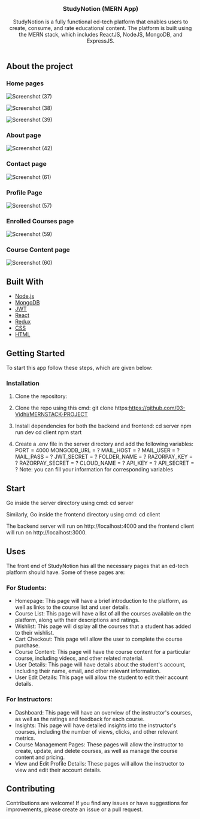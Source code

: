 <br/>
<p align="center">
  <h3 align="center"> StudyNotion (MERN App)
</h3>

  <p align="center">
   StudyNotion is a fully functional ed-tech platform that enables users to create, consume, and rate educational content. The platform is built using the MERN stack, which includes ReactJS, NodeJS, MongoDB, and ExpressJS.
    <br/>
    <br/>
  </p>
</p>

## About the project
### Home pages
![Screenshot (37)](https://github.com/03-Vidhi/MERNSTACK-PROJECT/assets/121597033/f1f675bd-cdb4-4177-9a99-06e18694fb1d)

![Screenshot (38)](https://github.com/03-Vidhi/MERNSTACK-PROJECT/assets/121597033/686a845b-55f0-4557-b789-662babcbc61d)

![Screenshot (39)](https://github.com/03-Vidhi/MERNSTACK-PROJECT/assets/121597033/bf328afe-6f34-4185-956f-01ccb0aac307)

### About page
![Screenshot (42)](https://github.com/03-Vidhi/MERNSTACK-PROJECT/assets/121597033/475ff42c-6e8c-400e-a57e-576a8f7d5e0a)

### Contact page
![Screenshot (61)](https://github.com/03-Vidhi/MERNSTACK-PROJECT/assets/121597033/f5c42364-5383-4255-80f0-45dbc4db224d)

### Profile Page
![Screenshot (57)](https://github.com/03-Vidhi/MERNSTACK-PROJECT/assets/121597033/18f390ac-1dcc-42de-9956-df4a106536af)

### Enrolled Courses page
![Screenshot (59)](https://github.com/03-Vidhi/MERNSTACK-PROJECT/assets/121597033/e985a5dd-f4e9-4b2f-a165-d7374cec2acc)

### Course Content page
![Screenshot (60)](https://github.com/03-Vidhi/MERNSTACK-PROJECT/assets/121597033/fbc75005-e3e1-4b33-88ae-acc34799e6db)

## Built With

* [Node.js]()
* [MongoDB]()
* [JWT]()
* [React]()
* [Redux]()
* [CSS]()
* [HTML]()
  
## Getting Started

To start this app follow these steps, which are given below:

### Installation

1. Clone the repository:
2. Clone the repo using this cmd:
git clone https:https://github.com/03-Vidhi/MERNSTACK-PROJECT

3. Install dependencies for both the backend and frontend:
cd server
    npm run dev
cd client
    npm start


4. Create a .env file in the server directory and add the following variables:
PORT = 4000
MONGODB_URL = ?
MAIL_HOST = ?
MAIL_USER = ?
MAIL_PASS = ?
JWT_SECRET = ?
FOLDER_NAME = ?
RAZORPAY_KEY = ?
RAZORPAY_SECRET = ?
CLOUD_NAME = ?
API_KEY = ?
API_SECRET = ?
Note: you can fill your information for corresponding variables

## Start 

Go inside the server directory using cmd:
cd server

Similarly, 
Go inside the frontend directory using cmd:
cd client

The backend server will run on http://localhost:4000 and the frontend client will run on http://localhost:3000.

## Uses
The front end of StudyNotion has all the necessary pages that an ed-tech platform should
have. Some of these pages are:

### For Students:
* Homepage: This page will have a brief introduction to the platform, as well as links
to the course list and user details.
* Course List: This page will have a list of all the courses available on the platform,
along with their descriptions and ratings.
* Wishlist: This page will display all the courses that a student has added to their
wishlist.
* Cart Checkout: This page will allow the user to complete the course purchase.
* Course Content: This page will have the course content for a particular course,
including videos, and other related material.
* User Details: This page will have details about the student's account, including
their name, email, and other relevant information.
* User Edit Details: This page will allow the student to edit their account details.


### For Instructors:
* Dashboard: This page will have an overview of the instructor's courses, as well as
the ratings and feedback for each course.
* Insights: This page will have detailed insights into the instructor's courses,
including the number of views, clicks, and other relevant metrics.
* Course Management Pages: These pages will allow the instructor to create, update,
and delete courses, as well as manage the course content and pricing.
* View and Edit Profile Details: These pages will allow the instructor to view and edit
their account details.

## Contributing

Contributions are welcome! If you find any issues or have suggestions for improvements, please create an issue or a pull request.
